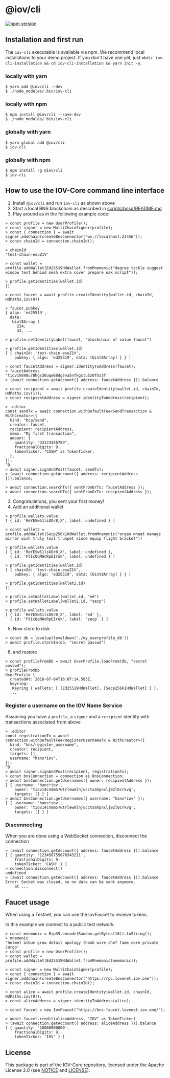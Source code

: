 # @iov/cli

[![npm version](https://img.shields.io/npm/v/@iov/cli.svg)](https://www.npmjs.com/package/@iov/cli)

## Installation and first run

The `iov-cli` executable is available via npm. We recommend local installations
to your demo project. If you don't have one yet, just
`mkdir iov-cli-installation && cd iov-cli-installation && yarn init -y`.

### locally with yarn

```
$ yarn add @iov/cli --dev
$ ./node_modules/.bin/iov-cli
```

### locally with npm

```
$ npm install @iov/cli --save-dev
$ ./node_modules/.bin/iov-cli
```

### globally with yarn

```
$ yarn global add @iov/cli
$ iov-cli
```

### globally with npm

```
$ npm install -g @iov/cli
$ iov-cli
```

## How to use the IOV-Core command line interface

1. Install `@iov/cli` and run `iov-cli` as shown above
2. Start a local BNS blockchain as described in
   [scripts/bnsd/README.md](https://github.com/iov-one/iov-core/tree/master/scripts/bnsd/README.md)
3. Play around as in the following example code:

```
> const profile = new UserProfile();
> const signer = new MultiChainSigner(profile);
> const { connection } = await signer.addChain(createBnsConnector("ws://localhost:23456"));
> const chainId = connection.chainId();

> chainId
'test-chain-esuZ1V'

> const wallet = profile.addWallet(Ed25519HdWallet.fromMnemonic("degree tackle suggest window test behind mesh extra cover prepare oak script"));

> profile.getIdentities(wallet.id)
[]

> const faucet = await profile.createIdentity(wallet.id, chainId, HdPaths.iov(0))

> faucet.pubkey
{ algo: 'ed25519',
  data:
   Uint8Array [
     224,
     42, ...

> profile.setIdentityLabel(faucet, "blockchain of value faucet")

> profile.getIdentities(wallet.id)
[ { chainId: 'test-chain-esuZ1V',
    pubkey: { algo: 'ed25519', data: [Uint8Array] } } ]

> const faucetAddress = signer.identityToAddress(faucet);
> faucetAddress
'tiov1k898u78hgs36uqw68dg7va5nfkgstu5z0fhz3f'
> (await connection.getAccount({ address: faucetAddress })).balance

> const recipient = await profile.createIdentity(wallet.id, chainId, HdPaths.iov(1));
> const recipientAddress = signer.identityToAddress(recipient);

> .editor
const sendTx = await connection.withDefaultFee<SendTransaction & WithCreator>({
  kind: "bcp/send",
  creator: faucet,
  recipient: recipientAddress,
  memo: "My first transaction",
  amount: {
    quantity: "33123456789",
    fractionalDigits: 9,
    tokenTicker: "CASH" as TokenTicker,
  },
});
^D
> await signer.signAndPost(faucet, sendTx);
> (await connection.getAccount({ address: recipientAddress })).balance;

> await connection.searchTx({ sentFromOrTo: faucetAddress });
> await connection.searchTx({ sentFromOrTo: recipientAddress });
```

3. Congratulations, you sent your first money!
4. Add an additional wallet

```
> profile.wallets.value
[ { id: 'ReYESw51lsOOr8_X', label: undefined } ]

> const wallet2 = profile.addWallet(Secp256k1HdWallet.fromMnemonic("organ wheat manage mirror wish truly tool trumpet since equip flight bracket"))

> profile.wallets.value
[ { id: 'ReYESw51lsOOr8_X', label: undefined },
  { id: 'FtIcQqMWcRpEIruk', label: undefined } ]

> profile.getIdentities(wallet.id)
[ { chainId: 'test-chain-esuZ1V',
    pubkey: { algo: 'ed25519', data: [Uint8Array] } } ]

> profile.getIdentities(wallet2.id)
[]

> profile.setWalletLabel(wallet.id, "ed")
> profile.setWalletLabel(wallet2.id, "secp")

> profile.wallets.value
[ { id: 'ReYESw51lsOOr8_X', label: 'ed' },
  { id: 'FtIcQqMWcRpEIruk', label: 'secp' } ]
```

5. Now store to disk

```
> const db = levelup(leveldown('./my_userprofile_db'))
> await profile.storeIn(db, "secret passwd")
```

6. and restore

```
> const profileFromDb = await UserProfile.loadFrom(db, "secret passwd");
> profileFromDb
UserProfile {
  createdAt: 2018-07-04T16:07:14.583Z,
  keyring:
   Keyring { wallets: [ [Ed25519HdWallet], [Secp256k1HdWallet] ] },
  ...
```

### Register a username on the IOV Name Service

Assuming you have a `profile`, a `signer` and a `recipient` identity with
transactions associated from above

```
> .editor
const registrationTx = await connection.withDefaultFee<RegisterUsernameTx & WithCreator>({
  kind: "bns/register_username",
  creator: recipient,
  targets: [],
  username: "hans*iov",
});
^D
> await signer.signAndPost(recipient, registrationTx);
> const bnsConnection = connection as BnsConnection;
> await bnsConnection.getUsernames({ owner: recipientAddress });
[ { username: 'hans*iov',
    owner: 'tiov14cn8m57wtrlewmlnjucctsahpnxlj92l0crkvq',
    targets: [] } ]
> await bnsConnection.getUsernames({ username: "hans*iov" });
[ { username: 'hans*iov',
    owner: 'tiov14cn8m57wtrlewmlnjucctsahpnxlj92l0crkvq',
    targets: [] } ]
```

### Disconnecting

When you are done using a WebSocket connection, disconnect the connection

```
> (await connection.getAccount({ address: faucetAddress })).balance
[ { quantity: '123456755876543211',
    fractionalDigits: 9,
    tokenTicker: 'CASH' } ]
> connection.disconnect()
undefined
> (await connection.getAccount({ address: faucetAddress })).balance
Error: Socket was closed, so no data can be sent anymore.
    at ...
```

## Faucet usage

When using a Testnet, you can use the IovFaucet to receive tokens.

In this example we connect to a public test network.

```
> const mnemonic = Bip39.encode(Random.getBytes(16)).toString();
> mnemonic
'helmet album grow detail apology thank wire chef fame core private cargo'
> const profile = new UserProfile();
> const wallet = profile.addWallet(Ed25519HdWallet.fromMnemonic(mnemonic));

> const signer = new MultiChainSigner(profile);
> const { connection } = await signer.addChain(createBnsConnector("https://rpc.lovenet.iov.one"));
> const chainId = connection.chainId();

> const alice = await profile.createIdentity(wallet.id, chainId, HdPaths.iov(0));
> const aliceAddress = signer.identityToAddress(alice);

> const faucet = new IovFaucet("https://bns-faucet.lovenet.iov.one/");

> await faucet.credit(aliceAddress, "IOV" as TokenTicker)
> (await connection.getAccount({ address: aliceAddress })).balance
[ { quantity: '10000000000',
    fractionalDigits: 9,
    tokenTicker: 'IOV' } ]
```

## License

This package is part of the IOV-Core repository, licensed under the Apache
License 2.0 (see
[NOTICE](https://github.com/iov-one/iov-core/blob/master/NOTICE) and
[LICENSE](https://github.com/iov-one/iov-core/blob/master/LICENSE)).
